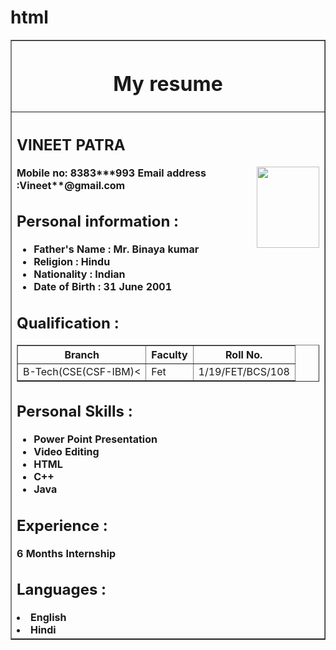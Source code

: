 # html
<html>
<head>
<title>
My Resume
</title>
</head>
<body>
<table border = "1" align = "center" width = "60%">
<tr>
<th>
<h1>My resume</h2>
</th>
</tr>
<tr>
<th align = "left">
<h2>
VINEET PATRA 
</h2>
<img src = "myphoto2.jpg" align = "right" height = "130" width = "100"/>
Mobile no: 8383***993
Email address :Vineet**@gmail.com
<h2> Personal information : </h2>
<ul>
<li> Father's Name : Mr. Binaya kumar</li>
<li> Religion : Hindu </li>
<li> Nationality : Indian </li>
<li> Date of Birth : 31 June 2001</li>
</ul>
<h2> Qualification : </h2>
<table border = "1"><tr><th>Branch</th><th>
Faculty
</th>
<th>Roll No.</th>
<tr>
<td>B-Tech(CSE(CSF-IBM)<</td>
<td>Fet</td>
<td> 1/19/FET/BCS/108</td>
</tr>
</table>
<h2>Personal Skills : </h2>
<ul>
<li> Power Point Presentation </li>
<li> Video Editing </li>
<li> HTML </li>
<li> C++ </li>
<li> Java </li>
</ul>
<h2> Experience : </h2>
6 Months Internship
<h2> Languages : </h2
<ul>
<li> English </li>
<li> Hindi </li>
</ul>
</table>
</body>
</html>
